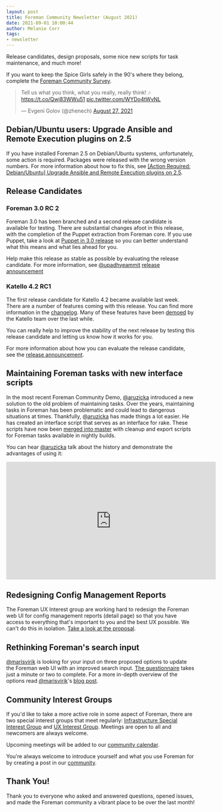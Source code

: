 ```yaml
---
layout: post
title: Foreman Community Newsletter (August 2021)
date: 2021-09-01 10:00:44
author: Melanie Corr
tags:
- newsletter
---
```


Release candidates, design proposals, some nice new scripts for task maintenance, and much more!

<!--more-->

If you want to keep the Spice Girls safely in the 90's where they belong, complete the [Foreman Community Survey](https://www.surveymonkey.co.uk/r/T526T3G).

<blockquote class="twitter-tweet" data-partner="tweetdeck"><p lang="en" dir="ltr">Tell us what you think, what you really, really think! 🎶 <a href="https://t.co/Qwj83WWu51">https://t.co/Qwj83WWu51</a> <a href="https://t.co/WYDo4tWvNL">pic.twitter.com/WYDo4tWvNL</a></p>&mdash; Evgeni Golov (@zhenech) <a href="https://twitter.com/zhenech/status/1431261504024813569?ref_src=twsrc%5Etfw">August 27, 2021</a></blockquote>
<script async src="https://platform.twitter.com/widgets.js" charset="utf-8"></script>



## Debian/Ubuntu users: Upgrade Ansible and Remote Execution plugins on 2.5

If you have installed Foreman 2.5 on Debian/Ubuntu systems, unfortunately, some action is required. Packages were released with the wrong version numbers. For more information about how to fix this, see [[Action Required: Debian/Ubuntu] Upgrade Ansible and Remote Execution plugins on 2.5](https://theforeman.org/2021/08/please-manually-upgrade-ansible-and-remote-execution-plugins-on-25.html).


## Release Candidates

### Foreman 3.0 RC 2

Foreman 3.0 has been branched and a second release candidate is available for testing. There are substantial changes afoot in this release, with the completion of the Puppet extraction from Foreman core. If you use Puppet, take a look at [Puppet in 3.0 release](https://community.theforeman.org/t/puppet-in-3-0-release/24429) so you can better understand what this means and what lies ahead for you.

Help make this release as stable as possible by evaluating the release candidate. For more information, see [@upadhyeammit](https://community.theforeman.org/u/upadhyeammit) [release announcement](https://community.theforeman.org/t/foreman-3-0-0-rc2-is-available-for-testing/25055)



### Katello 4.2 RC1

The first release candidate for Katello 4.2 became available last week. There are a number of  features coming with this release. You can find more information in the [changelog](https://github.com/Katello/katello/blob/KATELLO-4.2/CHANGELOG.md). Many of these features have been [demoed](https://theforeman.org/demos/2021.html#User-focusedDemos-Foreman&Katelloplugin) by the Katello team over the last while.

You can really help to improve the stability of the next release by testing this release candidate and letting us know how it works for you.

For more information about how you can evaluate the release candidate, see the [release announcement](https://community.theforeman.org/t/katello-4-2-0-rc1-is-ready-for-testing/24984?u=mcorr).

## Maintaining Foreman tasks with new interface scripts

In the most recent Foreman Community Demo, [@aruzicka](https://community.theforeman.org/u/aruzicka/summary) introduced a new solution to the old problem of maintaining tasks. Over the years, maintaining tasks in Foreman has been problematic and could lead to dangerous situations at times. Thankfully, [@aruzicka](https://community.theforeman.org/u/aruzicka/summary) has made things a lot easier. He has created an interface script that serves as an interface for rake. These scripts have now been [merged into master](https://github.com/theforeman/foreman-tasks/tree/master/extra) with cleanup and export scripts for Foreman tasks available in nightly builds.

You can hear [@aruzicka](https://community.theforeman.org/u/aruzicka/summary) talk about the history and demonstrate the advantages of using it:

<iframe width="560" height="315" src="https://www.youtube.com/embed/vAU1m-HUsig?start=1285" title="YouTube video player" frameborder="0" allow="accelerometer; autoplay; clipboard-write; encrypted-media; gyroscope; picture-in-picture" allowfullscreen></iframe>

## Redesigning Config Management Reports

The Foreman UX Interest group are working hard to redesign the Foreman web UI for config management reports (detail page) so that you have access to everything that's important to you and the best UX possible. We can't do this in isolation. [Take a look at the proposal](https://community.theforeman.org/t/rfc-reports-detail-page/24923).

## Rethinking Foreman's search input

[@marisvirik](https://community.theforeman.org/u/marisvirik/summary) is looking for your input on three proposed options to update the Foreman web UI with an improved search input. [The questionnaire](https://docs.google.com/forms/d/e/1FAIpQLSd_sx4AQquUKTKQnJZIHU00ZAySRnBj7-4pExcuRCcblZ0h7A/viewform) takes just a minute or two to complete. For a more in-depth overview of the options read [@marisvirik](https://community.theforeman.org/u/marisvirik/summary)'s [blog post](https://theforeman.org/2021/08/new_search_design_proposal_-_asking_for_feedback.html).

## Community Interest Groups

If you'd like to take a more active role in some aspect of Foreman, there are two special interest groups that meet regularly: [Infrastructure Special Interest Group](https://community.theforeman.org/c/development/infra/24) and [UX Interest Group](https://community.theforeman.org/tag/ux). Meetings are open to all and newcomers are always welcome.

Upcoming meetings will be added to our [community calendar](https://community.theforeman.org/c/events/13/l/calendar).

You're always welcome to introduce yourself and what you use Foreman for by creating a post in our [community](https://community.theforeman.org/c/community/22).

## Thank You!

Thank you to everyone who asked and answered questions, opened issues, and made the Foreman community a vibrant place to be over the last month!
